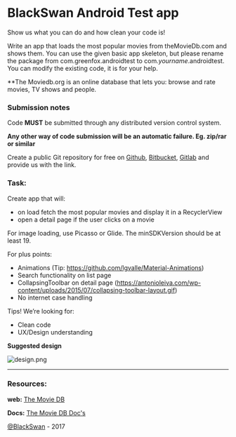 # BlackSwan Android Test app

Show us what you can do and how clean your code is!

Write an app that loads the most popular movies from theMovieDb.com and shows them. You can use the given basic app skeleton, but please rename the package from com.greenfox.androidtest to com.*yourname*.androidtest. You can modify the existing code, it is for your help. 

**The Moviedb.org is an online database that lets you: browse and rate movies, TV shows and people.

### Submission notes

Code **MUST** be submitted through any distributed version control system.

**Any other way of code submission will be an automatic failure. Eg. zip/rar or similar** 
  
Create a public Git repository for free on [Github](https://github.com), [Bitbucket](https://bitbucket.org), [Gitlab](https://gitlab.com) and provide us with the link.

### Task:

Create app that will:

* on load fetch the most popular movies and display it in a RecyclerView
* open a detail page if the user clicks on a movie

For image loading, use Picasso or Glide. 
The minSDKVersion should be at least 19.

For plus points:

* Animations (Tip: https://github.com/lgvalle/Material-Animations)
* Search functionality on list page
* CollapsingToolbar on detail page (https://antonioleiva.com/wp-content/uploads/2015/07/collapsing-toolbar-layout.gif)
* No internet case handling

Tips!
We’re looking for:

* Clean code
* UX/Design understanding

**Suggested design**

![design.png](https://bitbucket.org/repo/Lj5Lbn/images/3947208209-design.png)


---

### Resources:
**web:** [The Movie DB](https://www.themoviedb.org)

**Docs:** [The Movie DB Doc's](http://docs.themoviedb.apiary.io/)

[@BlackSwan](https://www.blackswan.com) - 2017